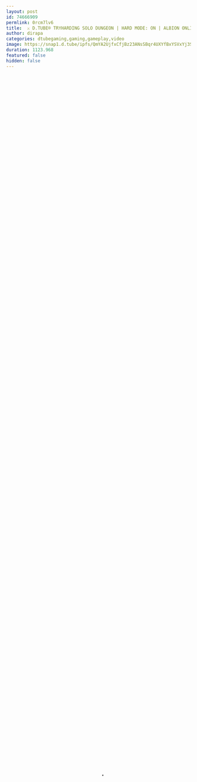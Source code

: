 ```yaml
---
layout: post
id: 74666909
permlink: 0rcm7lv6
title:  ⚔️ D.TUBE® TRYHARDING SOLO DUNGEON | HARD MODE: ON | ALBION ONLINE ⚔️
author: dirapa
categories: dtubegaming,gaming,gameplay,video
image: https://snap1.d.tube/ipfs/QmYA2UjfxCfjBz23ANsSBqr4UXYfBxYSVxYj3S3ACf14Yk
duration: 1123.968
featured: false
hidden: false
---
```

    
<video poster="https://snap1.d.tube/ipfs/QmYA2UjfxCfjBz23ANsSBqr4UXYfBxYSVxYj3S3ACf14Yk" autoplay="" id="player_html5_api" class="vjs-tech" style="width: 100%; height: 100%;" tabindex="-1" src="https://video.dtube.top/ipfs/QmUN1kPBpyR6nyVuhvKh6o8dLe5dHGDuUvFbN9aeGJ86YH"></video>

Welcome everyone on @dtube 👊😏

I'm Daniel "Dirapa" &...
It's my dungeon adventure as Dagger in Albion Online 👍
I tried to do solo dungeon was really hard.
If someone want to play with us that's my nick:
➡ Dirapa

I hope you will have fun like me ❣
Be ready for more...
💚💛❤️

In free time i invite You to my stream
https://www.vimm.tv/@dirapa :)

See you later, peace ☮ 👋